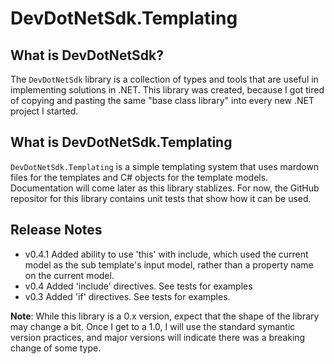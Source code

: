 # DevDotNetSdk.Templating

## What is DevDotNetSdk?

The `DevDotNetSdk` library is a collection of types and tools that are useful in implementing solutions in .NET. This library was created, because I got tired of copying and pasting the same "base class library" into every new .NET project I started.

## What is DevDotNetSdk.Templating

`DevDotNetSdk.Templating` is a simple templating system that uses mardown files for the templates and C# objects for the template models. Documentation will come later as this library stablizes.  For now, the GitHub repositor for this library contains unit tests that show how it can be used.

## Release Notes

- v0.4.1
  Added ability to use 'this' with include, which used the current model as the sub template's input model, rather than a property name on the current model.
- v0.4
  Added 'include' directives. See tests for examples
- v0.3
  Added 'if' directives. See tests for examples.

**Note**: While this library is a 0.x version, expect that the shape of the library may change a bit.  Once I get to a 1.0, I will use the standard symantic version practices, and major versions will indicate there was a breaking change of some type.
